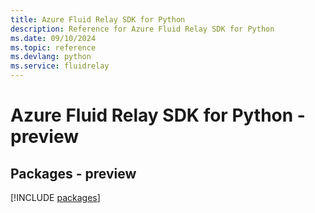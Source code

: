 ```yaml
---
title: Azure Fluid Relay SDK for Python
description: Reference for Azure Fluid Relay SDK for Python
ms.date: 09/10/2024
ms.topic: reference
ms.devlang: python
ms.service: fluidrelay
---
```

# Azure Fluid Relay SDK for Python - preview
## Packages - preview
[!INCLUDE [packages](fluid-relay-index.md)]